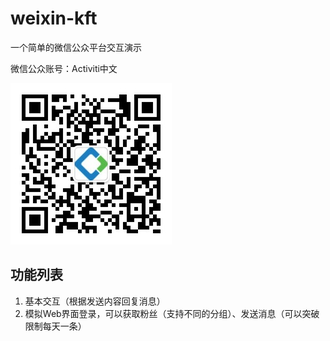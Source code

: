 weixin-kft
==========

一个简单的微信公众平台交互演示

微信公众账号：Activiti中文

![微信二维码](src/main/resources/qr.jpg)

## 功能列表

1. 基本交互（根据发送内容回复消息）
2. 模拟Web界面登录，可以获取粉丝（支持不同的分组）、发送消息（可以突破限制每天一条）
